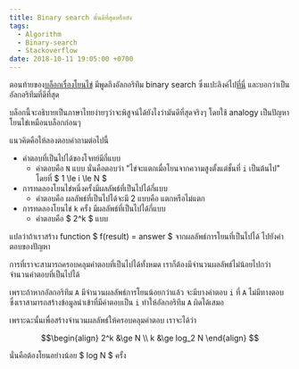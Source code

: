 ```yaml
---
title: Binary search นั้นดีที่สุดหรือยัง
tags:
  - Algorithm
  - Binary-search
  - Stackoverflow
date: 2018-10-11 19:05:00 +0700
---
```


ตอนท้ายของ[บล็อกเรื่องโยนไข่][throw-more-eggs] มีพูดถึงอัลกอริทึม binary search ซึ่งแปะลิงค์ไป[ที่นี่][stackoverflow] และบอกว่าเป็นอัลกอริทึมที่ดีที่สุด

บล็อกนี้จะอธิบายเป็นภาษาไทยง่ายๆว่าจะพิสูจน์ได้ยังไงว่ามันดีที่สุดจริงๆ โดยใช้ analogy เป็นปัญหาโยนไข่เหมือนบล็อกก่อนๆ

แนวคิดคือให้ลองตอบคำถามต่อไปนี้

- คำตอบที่เป็นไปได้ของโจทย์มีกี่แบบ
  - คำตอบคือ `N` แบบ นั่นคือตอบว่า "ไข่จะแตกเมื่อโยนจากความสูงตั้งแต่ชั้นที่ `i` เป็นต้นไป" โดยที่ $ 1 \le i \le N $
- การทดลองโยนไข่หนึ่งครั้งมีผลลัพธ์ที่เป็นไปได้กี่แบบ
  - คำตอบคือ ผลลัพธ์ที่เป็นไปได้จะมี 2 แบบคือ แตกหรือไม่แตก
- การทดลองโยนไข่ `k` ครั้ง มีผลลัพธ์ที่เป็นไปได้กี่แบบ
  - คำตอบคือ $ 2^k $ แบบ

แปลว่าถ้าเราสร้าง function $ f(result) = answer $ จากผลลัพธ์การโยนที่เป็นไปได้ ไปยังคำตอบของปัญหา

การที่เราจะสามารถครอบคลุมคำตอบที่เป็นไปได้ทั้งหมด เราก็ต้องมีจำนวนผลลัพธ์ไม่น้อยไปกว่าจำนวนคำตอบที่เป็นไปได้

เพราะถ้าหากอัลกอริทึม `A` มีจำนวนผลลัพธ์การโยนน้อยกว่าแล้ว จะมีบางคำตอบ `i` ที่ `A` ไม่มีทางตอบ ซึ่งเราสามารถสร้างข้อมูลนำเข้าที่มีคำตอบเป็น `i` ทำให้อัลกอริทึม `A` ผิดได้เสมอ

เพราะฉะนั้นเพื่อสร้างจำนวนผลลัพธ์ให้ครอบคลุมคำตอบ เราจะได้ว่า

$$\begin{align}
    2^k   &\ge  N   \\
    k     &\ge  log_2 N
\end{align} $$

นั่นคือต้องโยนอย่างน้อย $ log N $ ครั้ง

[stackoverflow]: //stackoverflow.com/questions/7578709/is-binary-search-optimal-in-worst-case
[throw-more-eggs]: /2018/09/29/throw-more-eggs.html